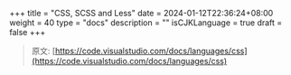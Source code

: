 +++
title = "CSS, SCSS and Less"
date = 2024-01-12T22:36:24+08:00
weight = 40
type = "docs"
description = ""
isCJKLanguage = true
draft = false
+++

> 原文: [https://code.visualstudio.com/docs/languages/css](https://code.visualstudio.com/docs/languages/css)
